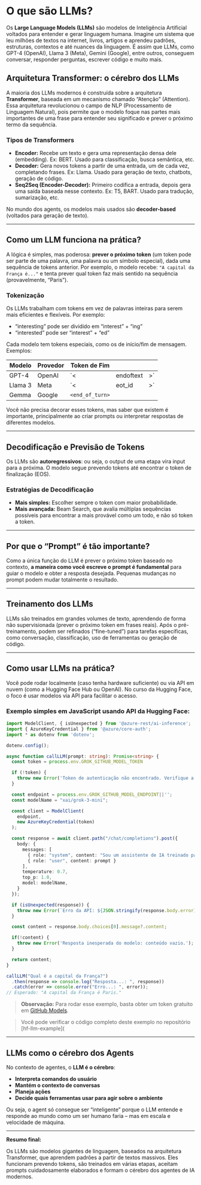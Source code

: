 # **O que são LLMs?**

Os **Large Language Models (LLMs)** são modelos de Inteligência Artificial voltados para entender e gerar linguagem humana. Imagine um sistema que leu milhões de textos na internet, livros, artigos e aprendeu padrões, estruturas, contextos e até nuances da linguagem. É assim que LLMs, como GPT-4 (OpenAI), Llama 3 (Meta), Gemini (Google), entre outros, conseguem conversar, responder perguntas, escrever código e muito mais.

## **Arquitetura Transformer: o cérebro dos LLMs**

A maioria dos LLMs modernos é construída sobre a arquitetura **Transformer**, baseada em um mecanismo chamado “Atenção” (Attention). Essa arquitetura revolucionou o campo de NLP (Processamento de Linguagem Natural), pois permite que o modelo foque nas partes mais importantes de uma frase para entender seu significado e prever o próximo termo da sequência.

### **Tipos de Transformers**

* **Encoder:** Recebe um texto e gera uma representação densa dele (embedding). Ex: BERT. Usado para classificação, busca semântica, etc.
* **Decoder:** Gera novos tokens a partir de uma entrada, um de cada vez, completando frases. Ex: Llama. Usado para geração de texto, chatbots, geração de código.
* **Seq2Seq (Encoder-Decoder):** Primeiro codifica a entrada, depois gera uma saída baseada nesse contexto. Ex: T5, BART. Usado para tradução, sumarização, etc.

No mundo dos agents, os modelos mais usados são **decoder-based** (voltados para geração de texto).

---

## **Como um LLM funciona na prática?**

A lógica é simples, mas poderosa: **prever o próximo token** (um token pode ser parte de uma palavra, uma palavra ou um símbolo especial), dada uma sequência de tokens anterior. Por exemplo, o modelo recebe:
`"A capital da França é..."`
e tenta prever qual token faz mais sentido na sequência (provavelmente, “Paris”).

### **Tokenização**

Os LLMs trabalham com tokens em vez de palavras inteiras para serem mais eficientes e flexíveis. Por exemplo:

* “interesting” pode ser dividido em “interest” + “ing”
* “interested” pode ser “interest” + “ed”

Cada modelo tem tokens especiais, como os de início/fim de mensagem. Exemplos:

| Modelo  | Provedor | Token de Fim    |           |     |
| ------- | -------- | --------------- | --------- | --- |
| GPT-4   | OpenAI   | \`<             | endoftext | >\` |
| Llama 3 | Meta     | \`<             | eot\_id   | >\` |
| Gemma   | Google   | `<end_of_turn>` |           |     |

Você não precisa decorar esses tokens, mas saber que existem é importante, principalmente ao criar prompts ou interpretar respostas de diferentes modelos.

---

## **Decodificação e Previsão de Tokens**

Os LLMs são **autoregressivos**: ou seja, o output de uma etapa vira input para a próxima. O modelo segue prevendo tokens até encontrar o token de finalização (EOS).

### **Estratégias de Decodificação**

* **Mais simples:** Escolher sempre o token com maior probabilidade.
* **Mais avançada:** Beam Search, que avalia múltiplas sequências possíveis para encontrar a mais provável como um todo, e não só token a token.

---

## **Por que o “Prompt” é tão importante?**

Como a única função do LLM é prever o próximo token baseado no contexto, **a maneira como você escreve o prompt é fundamental** para guiar o modelo e obter a resposta desejada. Pequenas mudanças no prompt podem mudar totalmente o resultado.

---

## **Treinamento dos LLMs**

LLMs são treinados em grandes volumes de texto, aprendendo de forma não supervisionada (prever o próximo token em frases reais). Após o pré-treinamento, podem ser refinados (“fine-tuned”) para tarefas específicas, como conversação, classificação, uso de ferramentas ou geração de código.

---

## **Como usar LLMs na prática?**

Você pode rodar localmente (caso tenha hardware suficiente) ou via API em nuvem (como a Hugging Face Hub ou OpenAI). No curso da Hugging Face, o foco é usar modelos via API para facilitar o acesso.

### **Exemplo simples em JavaScript usando API da Hugging Face:**

```ts
import ModelClient, { isUnexpected } from '@azure-rest/ai-inference'; 
import { AzureKeyCredential } from '@azure/core-auth';
import * as dotenv from 'dotenv';

dotenv.config();

async function callLLM(prompt: string): Promise<string> {
  const token = process.env.GROK_GITHUB_MODEL_TOKEN

  if (!token) {
    throw new Error('Token de autenticação não encontrado. Verifique a variável de ambiente GROK_GITHUB_MODEL_TOKEN.');
  }

  const endpoint = process.env.GROK_GITHUB_MODEL_ENDPOINT||'';
  const modelName = "xai/grok-3-mini";

  const client = ModelClient(
    endpoint,
    new AzureKeyCredential(token)
  );

  const response = await client.path("/chat/completions").post({
    body: {
      messages: [
        { role: "system", content: "Sou um assistente de IA treinado para responder perguntas."},
        { role: "user", content: prompt }
      ],
      temperature: 0.7,
      top_p: 1.0,
      model: modelName,
    }
  });

  if (isUnexpected(response)) {
    throw new Error(`Erro da API: ${JSON.stringify(response.body.error)}`);
  }

  const content = response.body.choices[0].message?.content;

  if(!content) {
    throw new Error('Resposta inesperada do modelo: conteúdo vazio.');
  }

  return content;
}

callLLM("Qual é a capital da França?")
  .then(response => console.log("Resposta...: ", response))
  .catch(error => console.error("Erro...: ", error));
// Esperado: "A capital da França é Paris."
```

> **Observação:** Para rodar esse exemplo, basta obter um token gratuito em [GitHub Models](https://github.com/marketplace/models/).

> Você pode verificar o código completo deste exemplo no repositório [hf-llm-example](

---

## **LLMs como o cérebro dos Agents**

No contexto de agentes, o **LLM é o cérebro**:

* **Interpreta comandos do usuário**
* **Mantém o contexto de conversas**
* **Planeja ações**
* **Decide quais ferramentas usar para agir sobre o ambiente**

Ou seja, o agent só consegue ser “inteligente” porque o LLM entende e responde ao mundo como um ser humano faria – mas em escala e velocidade de máquina.

---

**Resumo final:**

Os LLMs são modelos gigantes de linguagem, baseados na arquitetura Transformer, que aprendem padrões a partir de textos massivos. Eles funcionam prevendo tokens, são treinados em várias etapas, aceitam prompts cuidadosamente elaborados e formam o cérebro dos agentes de IA modernos.


